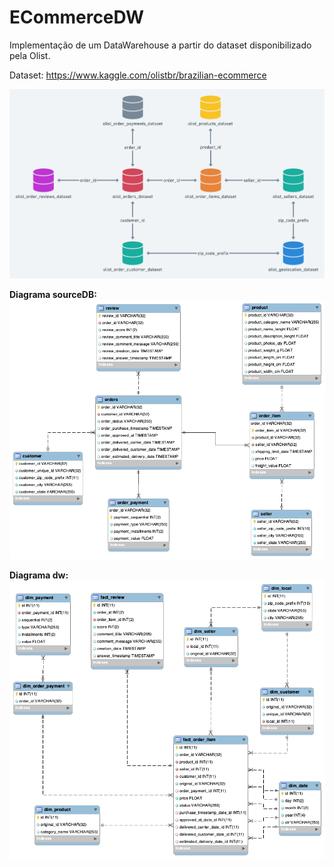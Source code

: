 # ECommerceDW
Implementação de um DataWarehouse a partir do dataset disponibilizado pela Olist.

Dataset: https://www.kaggle.com/olistbr/brazilian-ecommerce


![olist_model](model/olist_model.png)




**Diagrama sourceDB:**
![sourceDB](model/sourceDB.png)




**Diagrama dw:**
![dw](model/dw.png)
